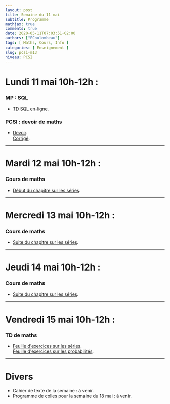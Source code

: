 ```yaml
---
layout: post
title: Semaine du 11 mai
subtitle: Programme
mathjax: true
comments: true
date: 2020-05-11T07:03:51+02:00
authors: ["FCoulombeau"]
tags: [ Maths, Cours, Info ]
categories: [ Enseignement ]
slug: pcsi-m13
niveau: PCSI
---
```


# Lundi 11 mai 10h-12h :
### MP : SQL

- [TD SQL en-ligne](https://fcoulombeau.github.io/cours/MP-SQL.pdf).

### PCSI : devoir de maths

- [Devoir](https://fcoulombeau.github.io/cours/PCSI-Devoir-11052020.pdf).  
  [Corrigé](https://fcoulombeau.github.io/cours/PCSI-DevoirCor-11052020.pdf).  
  
---

# Mardi 12 mai 10h-12h :
### Cours de maths
- [Début du chapitre sur les séries](https://fcoulombeau.github.io/cours/PCSI-Cours-12052020.pdf).

---

# Mercredi 13 mai 10h-12h : 
### Cours de maths

- [Suite du chapitre sur les séries](https://fcoulombeau.github.io/cours/PCSI-Cours-13052020.pdf).

---

# Jeudi 14 mai 10h-12h : 
### Cours de maths

- [Suite du chapitre sur les séries](https://fcoulombeau.github.io/cours/PCSI-Cours-14052020.pdf).

---

# Vendredi 15 mai 10h-12h : 
### TD de maths

- [Feuille d'exercices sur les séries](https://fcoulombeau.github.io/cours/PCSI-Exo-15052020.pdf).  
  [Feuille d'exercices sur les probabilités](https://fcoulombeau.github.io/cours/PCSI-Exo-05052020.pdf).

---

# Divers

- Cahier de texte de la semaine : à venir.
- Programme de colles pour la semaine du 18 mai : à venir.